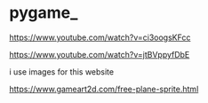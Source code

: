 # pygame_
https://www.youtube.com/watch?v=ci3oogsKFcc

https://www.youtube.com/watch?v=jtBVppyfDbE

i use images for this website

https://www.gameart2d.com/free-plane-sprite.html
